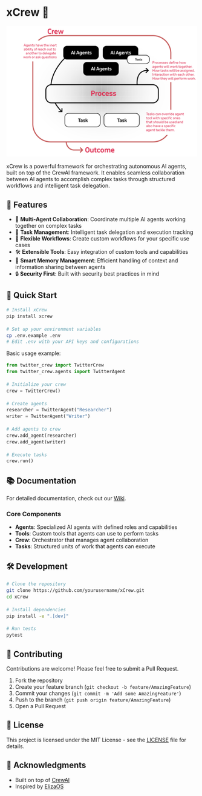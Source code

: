 # xCrew 🤖

<div align="center">
  <img src="assets/xcrew-mindmap.png" alt="xCrew Architecture" width="800"/>
</div>

xCrew is a powerful framework for orchestrating autonomous AI agents, built on top of the CrewAI framework. It enables seamless collaboration between AI agents to accomplish complex tasks through structured workflows and intelligent task delegation.

## 🌟 Features

- 🤝 **Multi-Agent Collaboration**: Coordinate multiple AI agents working together on complex tasks
- 🎯 **Task Management**: Intelligent task delegation and execution tracking
- 🔄 **Flexible Workflows**: Create custom workflows for your specific use cases
- 🛠️ **Extensible Tools**: Easy integration of custom tools and capabilities
- 🧠 **Smart Memory Management**: Efficient handling of context and information sharing between agents
- 🔒 **Security First**: Built with security best practices in mind

## 🚀 Quick Start

```bash
# Install xCrew
pip install xcrew

# Set up your environment variables
cp .env.example .env
# Edit .env with your API keys and configurations
```

Basic usage example:

```python
from twitter_crew import TwitterCrew
from twitter_crew.agents import TwitterAgent

# Initialize your crew
crew = TwitterCrew()

# Create agents
researcher = TwitterAgent("Researcher")
writer = TwitterAgent("Writer")

# Add agents to crew
crew.add_agent(researcher)
crew.add_agent(writer)

# Execute tasks
crew.run()
```

## 📚 Documentation

For detailed documentation, check out our [Wiki](https://github.com/yourusername/xCrew/wiki).

### Core Components

- **Agents**: Specialized AI agents with defined roles and capabilities
- **Tools**: Custom tools that agents can use to perform tasks
- **Crew**: Orchestrator that manages agent collaboration
- **Tasks**: Structured units of work that agents can execute

## 🛠️ Development

```bash
# Clone the repository
git clone https://github.com/yourusername/xCrew.git
cd xCrew

# Install dependencies
pip install -e ".[dev]"

# Run tests
pytest
```

## 🤝 Contributing

Contributions are welcome! Please feel free to submit a Pull Request.

1. Fork the repository
2. Create your feature branch (`git checkout -b feature/AmazingFeature`)
3. Commit your changes (`git commit -m 'Add some AmazingFeature'`)
4. Push to the branch (`git push origin feature/AmazingFeature`)
5. Open a Pull Request

## 📝 License

This project is licensed under the MIT License - see the [LICENSE](LICENSE) file for details.

## 🙏 Acknowledgments

- Built on top of [CrewAI](https://github.com/crewAIInc/crewAI)
- Inspired by [ElizaOS](https://github.com/elizaOS/eliza)

